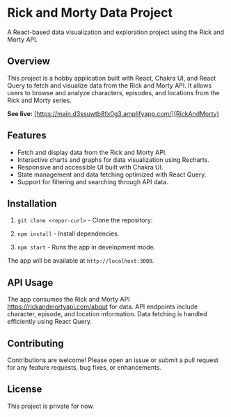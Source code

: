 # Rick and Morty Data Project

A React-based data visualization and exploration project using the Rick and Morty API.

## Overview

This project is a hobby application built with React, Chakra UI, and React Query to fetch and visualize data from the Rick and Morty API. It allows users to browse and analyze characters, episodes, and locations from the Rick and Morty series.

**See live:** [https://main.d3ssuwtb8fx0g3.amplifyapp.com/](RickAndMorty)

## Features

- Fetch and display data from the Rick and Morty API.
- Interactive charts and graphs for data visualization using Recharts.
- Responsive and accessible UI built with Chakra UI.
- State management and data fetching optimized with React Query.
- Support for filtering and searching through API data.


## Installation

1. `git clone <repor-curl>` - Clone the repository:

2. `npm install` - Install dependencies.

3. `npm start` - Runs the app in development mode.

The app will be available at `http://localhost:3000`.

## API Usage

The app consumes the Rick and Morty API https://rickandmortyapi.com/about for data. API endpoints include character, episode, and location information. Data fetching is handled efficiently using React Query.

## Contributing

Contributions are welcome! Please open an issue or submit a pull request for any feature requests, bug fixes, or enhancements.

## License

This project is private for now.







